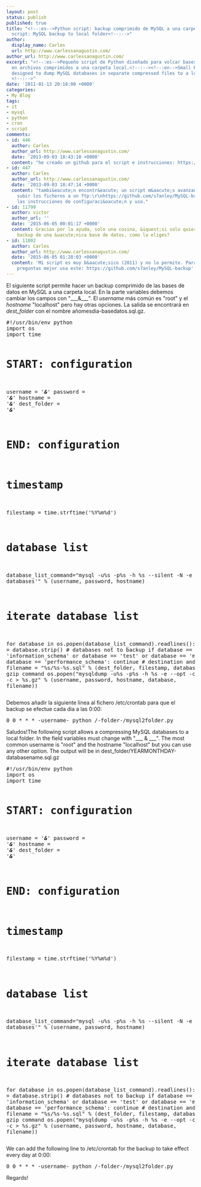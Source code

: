 ```yaml
---
layout: post
status: publish
published: true
title: "<!--:es-->Python script: backup comprimido de MySQL a una carpeta local<!--:--><!--:en-->Python
  script: MySQL backup to local folder<!--:-->"
author:
  display_name: Carles
  url: http://www.carlessanagustin.com/
author_url: http://www.carlessanagustin.com/
excerpt: "<!--:es-->Pequeño script de Python diseñado para volcar bases de datos MySQL
  en archivos comprimidos a una carpeta local.<!--:--><!--:en-->Small Python script
  designed to dump MySQL databases in separate compressed files to a local folder.
  <!--:-->"
date: '2011-01-13 20:18:00 +0000'
categories:
- My Blog
tags:
- it
- mysql
- python
- cron
- script
comments:
- id: 446
  author: Carles
  author_url: http://www.carlessanagustin.com/
  date: '2013-09-03 18:43:10 +0000'
  content: "he creado un github para el script e instrucciones: https://github.com/carlessanagustin/mysql2folder\r\nsaludos!"
- id: 447
  author: Carles
  author_url: http://www.carlessanagustin.com/
  date: '2013-09-03 18:47:14 +0000'
  content: "tambi&eacute;n encontr&eacute; un script m&aacute;s avanzado que permite
    subir los ficheros a un ftp:\r\nhttps://github.com/s7anley/MySQL-backup\r\ncontiene
    las instrucciones de configuraci&oacute;n y uso."
- id: 11799
  author: victor
  author_url: ''
  date: '2015-06-05 00:01:17 +0000'
  content: Gracias por la ayuda, solo una cosina, &iquest;si solo quieres hacer el
    backup de una &uacute;nica base de datos, como la eliges?
- id: 11802
  author: Carles
  author_url: http://www.carlessanagustin.com/
  date: '2015-06-05 01:28:03 +0000'
  content: 'Mi script es muy b&aacute;sico (2011) y no lo permite. Para lo que me
    preguntas mejor usa este: https://github.com/s7anley/MySQL-backup'
---
```

<p><!--:es-->El siguiente script permite hacer un backup comprimido de las bases de datos en MySQL a una carpeta local. En la parte variables debemos cambiar los campos con "___&amp;___". El <em>username</em> m&aacute;s com&uacute;n es "root" y el <em>hostname</em> "localhost" pero hay otras opciones. La salida se encontrar&aacute; en <em>dest_folder</em> con el nombre a&ntilde;omesdia-basedatos.sql.gz.</p>
<pre class="python">#!/usr/bin/env python
import os
import time

# START: configuration
username = '___&___'
password = '___&___'
hostname = '___&___'
dest_folder = '___&___'
# END: configuration

# timestamp
filestamp = time.strftime('%Y%m%d')
# database list
database_list_command="mysql -u%s -p%s -h %s --silent -N -e 'show databases'" % (username, password, hostname)
# iterate database list
for database in os.popen(database_list_command).readlines():
        database = database.strip()
        # databases not to backup
        if database == 'information_schema' or database == 'test' or database == 'mysql' or database == 'performance_schema':
                continue
        # destination and filename
        filename = "%s/%s-%s.sql" % (dest_folder, filestamp, database)
        # dump + gzip command
        os.popen("mysqldump -u%s -p%s -h %s -e --opt -c %s | gzip -c > %s.gz" % (username, password, hostname, database, filename))</pre>
<p>Debemos a&ntilde;adir la siguiente linea al fichero /etc/crontab para que el backup se efectue cada dia a las 0:00:</p>
<pre>0 0 * * * -username- python /-folder-/mysql2folder.py</pre>
<p>Saludos!<!--:--><!--:en-->The following script allows a compressing MySQL databases to a local folder. In the field variables must change with "___ &amp; ___". The most common username is "root" and the hostname "localhost" but you can use any other option. The output will be in dest_folder/YEARMONTHDAY-databasename.sql.gz</p>
<pre class="python">#!/usr/bin/env python
import os
import time

# START: configuration
username = '___&___'
password = '___&___'
hostname = '___&___'
dest_folder = '___&___'
# END: configuration

# timestamp
filestamp = time.strftime('%Y%m%d')
# database list
database_list_command="mysql -u%s -p%s -h %s --silent -N -e 'show databases'" % (username, password, hostname)
# iterate database list
for database in os.popen(database_list_command).readlines():
        database = database.strip()
        # databases not to backup
        if database == 'information_schema' or database == 'test' or database == 'mysql' or database == 'performance_schema':
                continue
        # destination and filename
        filename = "%s/%s-%s.sql" % (dest_folder, filestamp, database)
        # dump + gzip command
        os.popen("mysqldump -u%s -p%s -h %s -e --opt -c %s | gzip -c > %s.gz" % (username, password, hostname, database, filename))</pre>
<p>We can add the following line to /etc/crontab for the backup to take effect every day at 0:00:</p>
<pre>0 0 * * * -username- python /-folder-/mysql2folder.py</pre>
<p>Regards!<!--:--></p>
